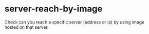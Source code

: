 # server-reach-by-image
Check can you reach a specific server (address or ip) by using image hosted on that server.
